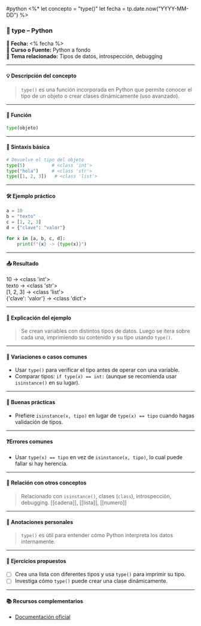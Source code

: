 #python
<%*
let concepto = "type()"
let fecha = tp.date.now("YYYY-MM-DD")
%>

### 🐍 type – Python

**📅 Fecha:** <% fecha %>  
**📘 Curso o Fuente:** Python a fondo  
**📍 Tema relacionado:** Tipos de datos, introspección, debugging  

---

#### 💡 Descripción del concepto  
> `type()` es una función incorporada en Python que permite conocer el tipo de un objeto o crear clases dinámicamente (uso avanzado).

---

#### 🔧 Función  
```python
type(objeto)
```

---

#### 📌 Sintaxis básica  
```python
# Devuelve el tipo del objeto
type(5)          # <class 'int'>
type("hola")     # <class 'str'>
type([1, 2, 3])   # <class 'list'>
```

---

#### 🛠 Ejemplo práctico  
```python
a = 10
b = "texto"
c = [1, 2, 3]
d = {"clave": "valor"}

for x in [a, b, c, d]:
    print(f"{x} -> {type(x)}")
```

---

#### 📤 Resultado  
> 
10 -> <class 'int'>  
texto -> <class 'str'>  
[1, 2, 3] -> <class 'list'>  
{'clave': 'valor'} -> <class 'dict'>

---

#### 🧠 Explicación del ejemplo  
> Se crean variables con distintos tipos de datos. Luego se itera sobre cada una, imprimiendo su contenido y su tipo usando `type()`.

---

#### 🧪 Variaciones o casos comunes  
- Usar `type()` para verificar el tipo antes de operar con una variable.
- Comparar tipos: `if type(x) == int:` (aunque se recomienda usar `isinstance()` en su lugar).

---

#### 🧭 Buenas prácticas  
- Prefiere `isinstance(x, tipo)` en lugar de `type(x) == tipo` cuando hagas validación de tipos.

---

#### ❓Errores comunes  
- Usar `type(x) == tipo` en vez de `isinstance(x, tipo)`, lo cual puede fallar si hay herencia.

---

#### 🧩 Relación con otros conceptos  
> Relacionado con `isinstance()`, clases (`class`), introspección, debugging.
> 	[[cadena]], [[lista]], [[numero]]

---

#### 📝 Anotaciones personales  
> `type()` es útil para entender cómo Python interpreta los datos internamente.

---

#### 🔁 Ejercicios propuestos  
- [ ] Crea una lista con diferentes tipos y usa `type()` para imprimir su tipo.
- [ ] Investiga cómo `type()` puede crear una clase dinámicamente.

---

#### 📚 Recursos complementarios  
- [Documentación oficial](https://docs.python.org/3/library/functions.html#type)
